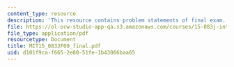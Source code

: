 ```yaml
---
content_type: resource
description: 'This resource contains problem statements of final exam. '
file: https://ol-ocw-studio-app-qa.s3.amazonaws.com/courses/15-083j-integer-programming-and-combinatorial-optimization-fall-2009/d101f9caf6652e8051fe1b43066baa65_MIT15_083JF09_final.pdf
file_type: application/pdf
resourcetype: Document
title: MIT15_083JF09_final.pdf
uid: d101f9ca-f665-2e80-51fe-1b43066baa65
---
```

